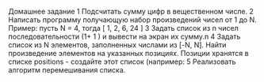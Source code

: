 Домашнее задание
1 Подсчитать сумму цифр в вещественном числе.
2 Написать программу получающую набор произведений чисел от 1 до N.
Пример: пусть N = 4, тогда [ 1, 2, 6, 24 ]
3 Задать список из n чисел последовательности (1+ 1 ) и вывести на экран их сумму.n
4 Задать список из N элементов, заполненных числами из [-N, N]. Найти произведение элементов
на указанных позициях. Позиции хранятся в списке positions - создайте этот список (например:
5 Реализовать алгоритм перемешивания списка.
